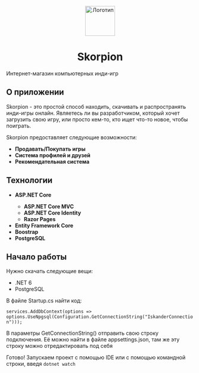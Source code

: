 <p align="center"> 
  <img src="https://cdn-icons-png.flaticon.com/512/32/32840.png" alt="Логотип" width="80px" height="80px">
</p>
<h1 align="center"> Skorpion </h1>
<p>Интернет-магазин компьютерных инди-игр</p>
<h2>О приложении</h2>
<p>Skorpion - это простой способ находить, скачивать и распространять инди-игры онлайн. Являетесь ли вы разработчиком, который хочет загрузить свою игру, или просто кем-то, кто ищет что-то новое, чтобы поиграть.</p>
<p>Skorpion предоставляет следующие возможности:</p>
<ul>
  <li><b>Продавать/Покупать игры</b></li>
  <li><b>Система профилей и друзей</b></li>
  <li><b>Рекомендательная система</b></li>
</ul>
<h2>Технологии</h2>
<ul>
  <li><b>ASP.NET Core</b></li>
    <ul>
      <li><b>ASP.NET Core MVC</b></li>
      <li><b>ASP.NET Core Identity</b></li>
      <li><b>Razor Pages</b></li>
    </ul>
  <li><b>Entity Framework Core</b></li>
  <li><b>Boostrap</b></li>
  <li><b>PostgreSQL</b></li>
</ul>
<h2>Начало работы</h2>
<p>Нужно скачать следующие вещи:</p>
<ul>
  <li>.NET 6</li>
  <li>PostgreSQL</li>
</ul>
<p>В файле Startup.cs найти код:</p><code>services.AddDbContext<ApplicationContext>(options => options.UseNpgsql(Configuration.GetConnectionString("IskanderConnection")));</code>  
  <p></p>
  <p>В параметры GetConnectionString() отправить свою строку подключения. Её можно найти в файле appsettings.json, там же эту строку можно отредактировать под себя</p>
<p>Готово! Запускаем проект с помощью IDE или с помощью командной строки, введя <code>dotnet watch</code></p>
